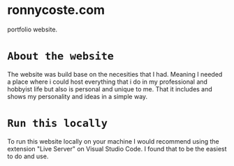 # ronnycoste.com
portfolio website.

# `About the website`

The website was build base on the necesities that I had.
Meaning I needed a place where i could host everything that i do in my professional and hobbyist life but also is personal and unique to me.
That it includes and shows my personality and ideas in a simple way.

# `Run this locally`

To run this website locally on your machine I would recommend using the extension "Live Server" on Visual Studio Code.
I found that to be the easiest to do and use.
